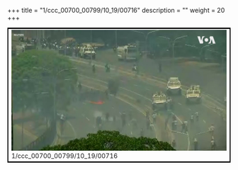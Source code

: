 +++
title = "1/ccc_00700_00799/10_19/00716"
description = ""
weight = 20
+++

<table style="border:2px solid black;max-width:800px;max-height:800px;" 
><tr><td>
<img class="center-fit-jpg"
src="/jpg_/aaa_20190430_NxaOmWaI8sI_00715.jpg">
1/ccc_00700_00799/10_19/00716
</img></td></tr></table>
